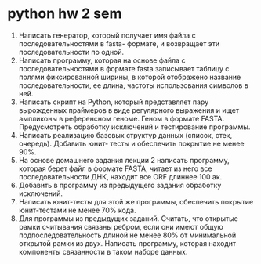 # python hw 2 sem
1. Написать генератор, который получает имя файла с последовательностями в fasta-
формате, и возвращает эти последовательности по одной.
2. Написать программу, которая на основе файла с последовательностями в формате fasta
записывает таблицу с полями фиксированной ширины, в которой отображено название
последовательности, ее длина, частоты использования символов в ней.
3. Написать скрипт на Python, который представляет пару вырожденных праймеров в виде
регулярного выражения и ищет ампликоны в референсном геноме. Геном в формате
FASTA. Предусмотреть обработку исключений и тестирование программы.
4. Написать реализацию базовых структур данных (список, стек, очередь). Добавить юнит-
тесты и обеспечить покрытие не менее 90%.
5. На основе домашнего задания лекции 2 написать программу, которая берет файл в
формате FASTA, читает из него все последовательности ДНК, находит все ORF длиннее 100
ак.
6. Добавить в программу из предыдущего задания обработку исключений.
7. Написать юнит-тесты для этой же программы, обеспечить покрытие юнит-тестами не
менее 70% кода.
8. Для программы из предыдущих заданий. Считать, что открытые рамки считывания
связаны ребром, если они имеют общую подпоследовательность длиной не менее 80% от
минимальной открытой рамки из двух. Написать программу, которая находит компоненты
связанности в таком наборе данных.
